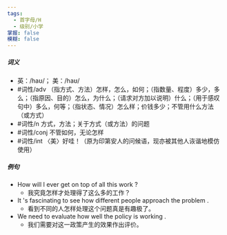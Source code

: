 ```yaml
---
tags:
  - 首字母/H
  - 级别/小学
掌握: false
模糊: false
---
```

##### 词义
- 英：/haʊ/； 美：/haʊ/
- #词性/adv  （指方式、方法）怎样，怎么，如何；（指数量、程度）多少，多么；（指原因、目的）怎么，为什么；（请求对方加以说明）什么；（用于感叹句中）多么，何等；（指状态、情况）怎么样；价钱多少；不管用什么方法（或方式）
- #词性/n  方式，方法；关于方式（或方法）的问题
- #词性/conj  不管如何，无论怎样
- #词性/int  〈美〉好哇！（原为印第安人的问候语，现亦被其他人诙谐地模仿使用）
##### 例句
- How will I ever get on top of all this work ?
	- 我究竟怎样才处理得了这么多的工作？
- It 's fascinating to see how different people approach the problem .
	- 看到不同的人怎样处理这个问题真是有趣极了。
- We need to evaluate how well the policy is working .
	- 我们需要对这一政策产生的效果作出评价。
